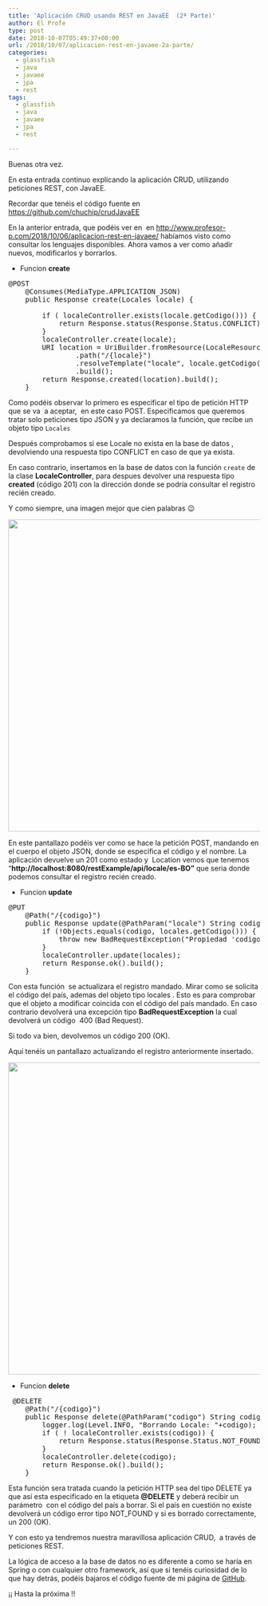 ```yaml
---
title: 'Aplicación CRUD usando REST en JavaEE  (2ª Parte)'
author: El Profe
type: post
date: 2018-10-07T05:49:37+00:00
url: /2018/10/07/aplicacion-rest-en-javaee-2a-parte/
categories:
  - glassfish
  - java
  - javaee
  - jpa
  - rest
tags:
  - glassfish
  - java
  - javaee
  - jpa
  - rest

---
```

Buenas otra vez.

En esta entrada continuo explicando la aplicación CRUD, utilizando peticiones REST, con JavaEE.

Recordar que tenéis el código fuente en <a href="https://github.com/chuchip/crudJavaEE" target="_blank" rel="noopener">https://github.com/chuchip/crudJavaEE</a>

En la anterior entrada, que podéis ver en  en <http://www.profesor-p.com/2018/10/06/aplicacion-rest-en-javaee/> habíamos visto como consultar los lenguajes disponibles. Ahora vamos a ver como añadir nuevos, modificarlos y borrarlos.

  * Funcion **create**

<pre>@POST
    @Consumes(MediaType.APPLICATION_JSON)
    public Response create(Locales locale) {

        if ( localeController.exists(locale.getCodigo())) {
            return Response.status(Response.Status.CONFLICT).build();
        }
        localeController.create(locale);
        URI location = UriBuilder.fromResource(LocaleResource.class)
                .path("/{locale}")
                .resolveTemplate("locale", locale.getCodigo())
                .build();
        return Response.created(location).build();
    }</pre>

Como podéis observar lo primero es especificar el tipo de petición HTTP que se va  a aceptar,  en este caso POST. Especificamos que queremos tratar solo peticiones tipo JSON y ya declaramos la función, que recibe un objeto tipo `Locales`

Después comprobamos si ese Locale no exista en la base de datos , devolviendo una respuesta tipo CONFLICT en caso de que ya exista.

En caso contrario, insertamos en la base de datos con la función `create` de la clase **LocaleController**, para despues devolver una respuesta tipo **created** (código 201) con la dirección donde se podría consultar el registro recién creado.

Y como siempre, una imagen mejor que cien palabras 😉

<img class="alignnone size-full wp-image-353" src="http://www.profesor-p.com/wp-content/uploads/2018/10/Captura-2.png" alt="" width="886" height="626" srcset="http://www.profesor-p.com/wp-content/uploads/2018/10/Captura-2.png 886w, http://www.profesor-p.com/wp-content/uploads/2018/10/Captura-2-300x212.png 300w, http://www.profesor-p.com/wp-content/uploads/2018/10/Captura-2-768x543.png 768w" sizes="(max-width: 886px) 100vw, 886px" />

En este pantallazo podéis ver como se hace la petición POST, mandando en el cuerpo el objeto JSON, donde se especifica el código y el nombre. La aplicación devuelve un 201 como estado y  Location vemos que tenemos &#8220;**http://localhost:8080/restExample/api/locale/es-BO&#8221;** que seria donde podemos consultar el registro recién creado.

  * Funcion **update**

<pre>@PUT
    @Path("/{codigo}")
    public Response update(@PathParam("locale") String codigo, Locales locales) {
        if (!Objects.equals(codigo, locales.getCodigo())) {
            throw new BadRequestException("Propiedad 'codigo' de Objeto Locale debe coincidir con el parámetro mandado.");
        }
        localeController.update(locales);
        return Response.ok().build();
    }
</pre>

Con esta función  se actualizara el registro mandado. Mirar como se solicita el código del país, ademas del objeto tipo locales . Esto es para comprobar que el objeto a modificar coincida con el código del país mandado. En caso contrario devolverá una excepción tipo **BadRequestException** la cual devolverá un código  400 (Bad Request).

Si todo va bien, devolvemos un código 200 (OK).

Aquí tenéis un pantallazo actualizando el registro anteriormente insertado.

<img class="size-full wp-image-354 aligncenter" src="http://www.profesor-p.com/wp-content/uploads/2018/10/Captura-3.png" alt="" width="886" height="626" srcset="http://www.profesor-p.com/wp-content/uploads/2018/10/Captura-3.png 886w, http://www.profesor-p.com/wp-content/uploads/2018/10/Captura-3-300x212.png 300w, http://www.profesor-p.com/wp-content/uploads/2018/10/Captura-3-768x543.png 768w" sizes="(max-width: 886px) 100vw, 886px" />

  * Funcion **delete**

<pre> @DELETE
    @Path("/{codigo}")
    public Response delete(@PathParam("codigo") String codigo) {
        logger.log(Level.INFO, "Borrando Locale: "+codigo);
        if ( ! localeController.exists(codigo)) {
            return Response.status(Response.Status.NOT_FOUND).build();
        }
        localeController.delete(codigo);
        return Response.ok().build();
    }</pre>

Esta función sera tratada cuando la petición HTTP sea del tipo DELETE ya que así esta especificado en la etiqueta **@DELETE** y deberá recibir un parámetro  con el código del país a borrar. Si el país en cuestión no existe devolverá un código error tipo NOT_FOUND y si es borrado correctamente, un 200 (OK).

Y con esto ya tendremos nuestra maravillosa aplicación CRUD,  a través de peticiones REST.

La lógica de acceso a la base de datos no es diferente a como se haría en Spring o con cualquier otro framework, así que si tenéis curiosidad de lo que hay detrás, podéis bajaros el código fuente de mi página de <a href="https://github.com/chuchip/crudJavaEE" target="_blank" rel="noopener">GitHub</a>.

¡¡ Hasta la próxima !!
